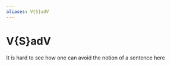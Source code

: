 ```yaml
---
aliases: V{S}adV
---
```

# V{S}adV

It is hard to see how one can avoid the notion of a sentence here